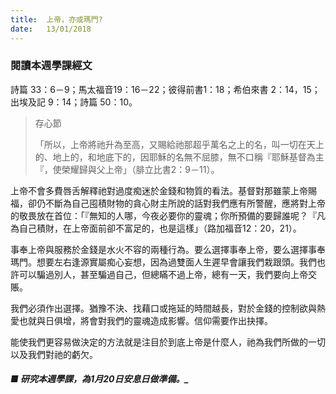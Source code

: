 ```yaml
---
title:  上帝，亦或瑪門?
date:   13/01/2018
---
```


### 閱讀本週學課經文
詩篇 33：6－9；馬太福音19：16－22；彼得前書1：18；希伯來書 2：14，15；出埃及記 9：14；詩篇 50：10。

> <p>存心節</p>
> 「所以，上帝將祂升為至高，又賜給祂那超乎萬名之上的名，叫一切在天上的、地上的，和地底下的，因耶穌的名無不屈膝，無不口稱『耶穌基督為主『，使榮耀歸與父上帝」（腓立比書2：9－11）。

上帝不會多費唇舌解釋祂對過度痴迷於金錢和物質的看法。基督對那雖蒙上帝賜福，卻仍不斷為自己囤積財物的貪心財主所說的話對我們應有所警醒，應將對上帝的敬畏放在首位：「『無知的人哪，今夜必要你的靈魂；你所預備的要歸誰呢？『凡為自己積財，在上帝面前卻不富足的，也是這樣」（路加福音12：20，21）。

事奉上帝與服務於金錢是水火不容的兩種行為。要么選擇事奉上帝，要么選擇事奉瑪門。想要左右逢源實屬痴心妄想，因為過雙面人生遲早會讓我們栽跟頭。我們也許可以騙過別人，甚至騙過自己，但總瞞不過上帝，總有一天，我們要向上帝交賬。

我們必須作出選擇。猶豫不決、找藉口或拖延的時間越長，對於金錢的控制欲與熱愛也就與日俱增，將會對我們的靈魂造成影響。信仰需要作出抉擇。

能使我們更容易做決定的方法就是注目於到底上帝是什麼人，祂為我們所做的一切以及我們對祂的虧欠。

##### ■ 研究本週學課，為1月20日安息日做準備。_